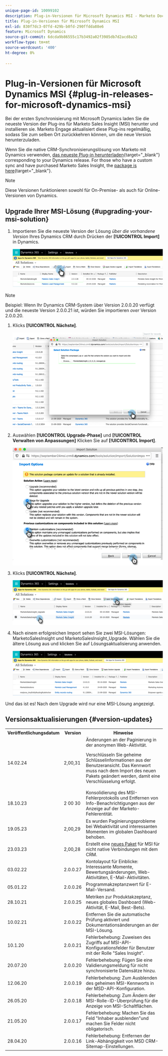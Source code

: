 ```yaml
---
unique-page-id: 10099102
description: Plug-in-Versionen für Microsoft Dynamics MSI - Marketo Docs - Produktdokumentation
title: Plug-in-Versionen für Microsoft Dynamics MSI
exl-id: 830f7dc3-07fd-429b-b0fd-290ffdda88e6
feature: Microsoft Dynamics
source-git-commit: 6dcda9b86555c17b3492a02f3985db7d2acd8a32
workflow-type: tm+mt
source-wordcount: '400'
ht-degree: 0%

---
```


# Plug-in-Versionen für Microsoft Dynamics MSI {#plug-in-releases-for-microsoft-dynamics-msi}

Bei der ersten Synchronisierung mit Microsoft Dynamics laden Sie die neueste Version der Plug-ins für Marketo Sales Insight (MSI) herunter und installieren sie. Marketo Engage aktualisiert diese Plug-ins regelmäßig, sodass Sie zum selben Ort zurückkehren können, um die neue Version herunterzuladen.

Wenn Sie die native CRM-Synchronisierungslösung von Marketo mit Dynamics verwenden, [das neueste Plug-in herunterladen](/help/marketo/product-docs/marketo-sales-insight/msi-for-microsoft-dynamics/installing/download-the-marketo-sales-insight-solution-for-microsoft-dynamics.md){target="_blank"} corresponding to your Dynamics release. For those who have a custom sync and have purchased Marketo Sales Insight, the [package is here](https://mktg-cdn.marketo.com/community/MarketoSalesInsight_NonNative.zip){target="_blank"}.

>[!NOTE]
>
>Diese Versionen funktionieren sowohl für On-Premise- als auch für Online-Versionen von Dynamics.

## Upgrade Ihrer MSI-Lösung {#upgrading-your-msi-solution}

1. Importieren Sie die neueste Version der Lösung _über die vorhandene Version_ Ihres Dynamics CRM durch Drücken der **[!UICONTROL Import]** in Dynamics.

   ![](assets/plug-in-releases-for-microsoft-dynamics-msi-1.png)

>[!NOTE]
>
>Beispiel: Wenn Ihr Dynamics CRM-System über Version 2.0.0.20 verfügt und die neueste Version 2.0.0.21 ist, würden Sie importieren _over_ Version 2.0.0.20.

1. Klicks **[!UICONTROL Nächste]**.

   ![](assets/plug-in-releases-for-microsoft-dynamics-msi-2.png)

1. Auswählen **[!UICONTROL Upgrade-Phase]** und **[!UICONTROL Verwalten von Anpassungen]** Klicken Sie auf **[!UICONTROL Import]**.

   ![](assets/plug-in-releases-for-microsoft-dynamics-msi-3.png)

1. Klicks **[!UICONTROL Nächste]**.

   ![](assets/plug-in-releases-for-microsoft-dynamics-msi-4.png)

1. Nach einem erfolgreichen Import sehen Sie zwei MSI-Lösungen: MarketoSalesInsight und MarketoSalesInsight_Upgrade. Wählen Sie die ältere Lösung aus und klicken Sie auf Lösungsaktualisierung anwenden.

   ![](assets/plug-in-releases-for-microsoft-dynamics-msi-5.png)

Und das ist es! Nach dem Upgrade wird nur eine MSI-Lösung angezeigt.

## Versionsaktualisierungen {#version-updates}

<table> 
 <tbody> 
  <tr> 
   <th>Veröffentlichungsdatum</th> 
   <th>Version</th> 
   <th>Hinweise</th> 
  </tr>
  <tr> 
   <td>14.02.24</td> 
   <td>2,00,31</td> 
   <td>Änderungen an der Paginierung in der anonymen Web-Aktivität.
   <p>
   Verschlüsseln Sie geheime Schlüsselinformationen aus der Benutzeransicht. Das Kennwort muss nach dem Import des neuen Pakets geändert werden, damit eine Verschlüsselung erfolgt.</td> 
  </tr>
  <tr> 
   <td>18.10.23</td> 
   <td>2 00 30</td> 
   <td>Konsolidierung des MSI-Fehlerprotokolls und Entfernen von Info-Benachrichtigungen aus der Anzeige auf der Marketo-Fehlerentität.</td> 
  </tr>
  <tr> 
   <td>19.05.23</td> 
   <td>2,00,29</td> 
   <td>Es wurden Paginierungsprobleme bei Webaktivität und interessanten Momenten im globalen Dashboard behoben.</td> 
  </tr>
  <tr> 
   <td>23.03.23</td> 
   <td>2,00,28</td> 
   <td>Erstellt eine <a href="https://mktg-cdn.marketo.com/community/MarketoSalesInsight_NonNative.zip">neues Paket</a> für MSI für nicht native Verbindungen mit dem CRM.</td> 
  </tr>
  <tr> 
   <td>03.02.22</td> 
   <td>2.0.0.27</td> 
   <td>Kontolayout für Einblicke: Interessante Momente, Bewertungsänderungen, Web-Aktivitäten, E-Mail-Aktivitäten.</td> 
  </tr>
  <tr> 
   <td>05.01.22</td> 
   <td>2.0.0.26</td> 
   <td>Programmakzeptanzwert für E-Mail-Versand.</td> 
  </tr>
  <tr> 
   <td>28.10.21</td> 
   <td>2.0.0.25</td> 
   <td>Metriken zur Produktakzeptanz, neues globales Dashboard (Web-Aktivität, E-Mail, Best-Bets).</td> 
  </tr>
  <tr> 
   <td>10.02.21</td> 
   <td>2.0.0.22</td> 
   <td>Entfernen Sie die automatische Prüfung aktiviert und Dokumentationsänderungen an der MSI-Lösung.</td> 
  </tr>
  <tr> 
   <td>10.1.20</td> 
   <td>2.0.0.21</td> 
   <td>Fehlerbehebung: Zuweisen des Zugriffs auf MSI-API-Konfigurationsfelder für Benutzer mit der Rolle "Sales Insight".</td> 
  </tr> 
  <tr> 
   <td>20.07.20</td> 
   <td>2.0.0.20</td> 
   <td>Fehlerbehebung: Fügen Sie eine Validierungsmeldung für nicht synchronisierte Datensätze hinzu.</td> 
  </tr> 
  <tr> 
   <td>12.06.20</td> 
   <td>2.0.0.19</td> 
   <td>Fehlerbehebung: Zum Ausblenden des geheimen MSI-Kennworts in der MSD-API-Konfiguration.</td> 
  </tr> 
  <tr> 
   <td>26.05.20</td> 
   <td>2.0.0.18</td> 
   <td>Fehlerbehebung: Zum Ändern der MSI-Rolle-ID-Überprüfung für die Anzeige von MSI-Schaltflächen.</td> 
  </tr> 
  <tr> 
   <td>21.05.20</td> 
   <td>2.0.0.17</td> 
   <td>Fehlerbehebung: Machen Sie das Feld "Inhaber ausblenden"und machen Sie Felder nicht obligatorisch.</td> 
  </tr> 
  <tr> 
   <td>28.04.20</td> 
   <td>2.0.0.16</td> 
   <td>Fehlerbehebung: Entfernen der Link-Abhängigkeit von MSD CRM-Sitemap-Einstellungen.</td> 
  </tr> 
 </tbody> 
</table>
